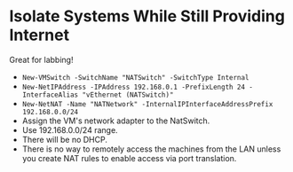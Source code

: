 # Isolate Systems While Still Providing Internet
Great for labbing!
- ```New-VMSwitch -SwitchName "NATSwitch" -SwitchType Internal```
- ```New-NetIPAddress -IPAddress 192.168.0.1 -PrefixLength 24 -InterfaceAlias "vEthernet (NATSwitch)"```
- ```New-NetNAT -Name "NATNetwork" -InternalIPInterfaceAddressPrefix 192.168.0.0/24```
- Assign the VM's network adapter to the NatSwitch.
- Use 192.168.0.0/24 range.
- There will be no DHCP.
- There is no way to remotely access the machines from the LAN unless you create NAT rules to enable access via port translation.
